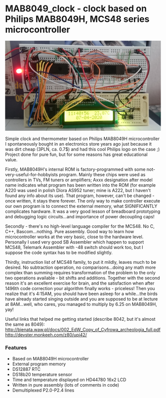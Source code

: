 # MAB8049_clock - clock based on Philips MAB8049H, MCS48 series microcontroller

![](8049_clock.jpg)

Simple clock and thermometer based on Philips MAB8049H microcontroller I spontaneously bought in
an electronics store years ago just because it was dirt cheap (3PLN, ca. 0.7$) and had this cool 
Philips logo on the case ;) Project done for pure fun, but for some reasons has great educational value. 

Firstly, MAB8049H's internal ROM is factory-programmed with some not-very-useful-for-hobbyists program.
Mainly these chips were used as controllers in TVs, FM tuners or amplifiers; 
Axxx designation after model name indicates what program has been written into the ROM 
(for example A220 was used in polish Diora AS952 tuner; mine is A222, but I haven't found any info about its use).
That program, however, can't be changed - once written, it stays there forever.
The only way to make controller execute our own program is to connect the external memory, 
what SIGNIFICANTLY complicates hardware. 
It was a very good lesson of breadboard prototyping and debugging logic circuits...and importance of power decoupling caps!

Secondly - there's no high-level language compiler for the MCS48. No C, C++, Bascom...nothing. Pure assembly.
Good way to learn how microcontroller works at the very basic, close to the hardware level. 
Personally I used very good SB Assembler which happen to support MCS48, 
Telemark Assembler with -48 switch should work too, but I suppose the code syntax has to be modified slightly. 

Thirdly, instruction list of MCS48 family, to put it mildly, leaves much to be desired.
No subtraction operation, no comparisons...doing any math more complex than summing requires
transformation of the problem to the only two operations available - bit shifts and additions.
Together with the second reason it's an excellent exercise for brain, and the satisfaction 
when after 1496th code correction your algorithm finally works - priceless! 
Then you realize that it's 4:15AM, you should have been asleep for a while...the birds have already 
started singing outside and you are supposed to be at lecture at 8AM...well, who cares, you managed to multiply by 6.25 on MAB8049H, yay!

Useful links that helped me getting started (describe 8042, but it's almost the same as 8049):  
http://bienata.waw.pl/docs/002_EdW_Copy_of_Cyfrowa_archeologia_full.pdf  
http://devster.monkeeh.com/z80/upi42/

### Features

- Based on MAB8049H microcontroller
- External program memory
- DS12887 RTC
- DS18b20 temperature sensor
- Time and temperature displayed on HD44780 16x2 LCD
- Written in pure assembly (lots of comments in code)
- Demultiplexed P2.0-P2.4 lines